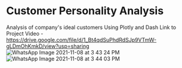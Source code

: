 # Customer Personality Analysis
Analysis of company's ideal customers Using Plotly and Dash
Link to Project Video - https://drive.google.com/file/d/1_Bt4qdSuPhdRdSJp9VTmW-gLDmOhKmkD/view?usp=sharing
![WhatsApp Image 2021-11-08 at 3 43 24 PM](https://user-images.githubusercontent.com/83842774/140753652-454f59f6-feab-4aa0-aacc-207888015113.jpeg)
![WhatsApp Image 2021-11-08 at 3 44 03 PM](https://user-images.githubusercontent.com/83842774/140753831-ce75ed4c-828f-4acd-b5f2-daa29a2a163a.jpeg)

